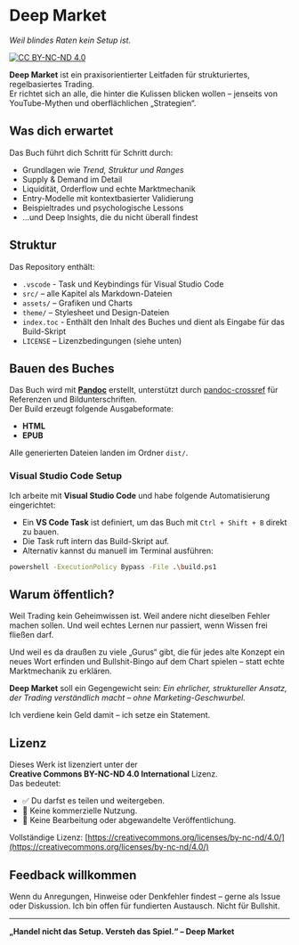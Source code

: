 # Deep Market  
*Weil blindes Raten kein Setup ist.*

[![CC BY-NC-ND 4.0](https://licensebuttons.net/l/by-nc-nd/4.0/88x31.png)](https://creativecommons.org/licenses/by-nc-nd/4.0/)

**Deep Market** ist ein praxisorientierter Leitfaden für strukturiertes, regelbasiertes Trading.  
Er richtet sich an alle, die hinter die Kulissen blicken wollen – jenseits von YouTube-Mythen und oberflächlichen „Strategien“.

## Was dich erwartet

Das Buch führt dich Schritt für Schritt durch:
- Grundlagen wie *Trend, Struktur und Ranges*
- Supply & Demand im Detail
- Liquidität, Orderflow und echte Marktmechanik
- Entry-Modelle mit kontextbasierter Validierung
- Beispieltrades und psychologische Lessons
- …und Deep Insights, die du nicht überall findest

## Struktur

Das Repository enthält:
- `.vscode` - Task und Keybindings für Visual Studio Code
- `src/` – alle Kapitel als Markdown-Dateien
- `assets/` – Grafiken und Charts
- `theme/` – Stylesheet und Design-Dateien
- `index.toc` - Enthält den Inhalt des Buches und dient als Eingabe für das Build-Skript
- `LICENSE` – Lizenzbedingungen (siehe unten)

## Bauen des Buches

Das Buch wird mit **[Pandoc](https://pandoc.org)** erstellt, unterstützt durch [pandoc-crossref](https://lierdakil.github.io/pandoc-crossref/) für Referenzen und Bildunterschriften.  
Der Build erzeugt folgende Ausgabeformate:
- **HTML**
- **EPUB**

Alle generierten Dateien landen im Ordner `dist/`.

### Visual Studio Code Setup

Ich arbeite mit **Visual Studio Code** und habe folgende Automatisierung eingerichtet:

- Ein **VS Code Task** ist definiert, um das Buch mit `Ctrl + Shift + B` direkt zu bauen.
- Die Task ruft intern das Build-Skript auf.
- Alternativ kannst du manuell im Terminal ausführen:

```bash
powershell -ExecutionPolicy Bypass -File .\build.ps1
```
## Warum öffentlich?

Weil Trading kein Geheimwissen ist. Weil andere nicht dieselben Fehler machen sollen. Und weil echtes Lernen nur passiert, wenn Wissen frei fließen darf.

Und weil es da draußen zu viele „Gurus“ gibt, die für jedes alte Konzept ein neues Wort erfinden und Bullshit-Bingo auf dem Chart spielen – statt echte Marktmechanik zu erklären. 

**Deep Market** soll ein Gegengewicht sein:
_Ein ehrlicher, struktureller Ansatz, der Trading verständlich macht – ohne Marketing-Geschwurbel._

Ich verdiene kein Geld damit – ich setze ein Statement.

## Lizenz

Dieses Werk ist lizenziert unter der  
**Creative Commons BY-NC-ND 4.0 International** Lizenz.  
Das bedeutet:
- ✅ Du darfst es teilen und weitergeben.
- 🚫 Keine kommerzielle Nutzung.
- 🚫 Keine Bearbeitung oder abgewandelte Veröffentlichung.

Vollständige Lizenz: 
[https://creativecommons.org/licenses/by-nc-nd/4.0/](https://creativecommons.org/licenses/by-nc-nd/4.0/)

## Feedback willkommen

Wenn du Anregungen, Hinweise oder Denkfehler findest – gerne als Issue oder Diskussion. Ich bin offen für fundierten Austausch. Nicht für Bullshit.

---

**„Handel nicht das Setup. Versteh das Spiel.“ – Deep Market**
